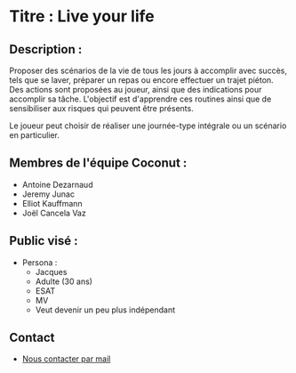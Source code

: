 # Titre : Live your life

## Description :

Proposer des scénarios de la vie de tous les jours à accomplir avec succès, tels que se laver, préparer un repas ou encore effectuer un trajet piéton. Des actions sont proposées au joueur, ainsi que des indications pour accomplir sa tâche. L'objectif est d'apprendre ces routines ainsi que de sensibiliser aux risques qui peuvent être présents.

Le joueur peut choisir de réaliser une journée-type intégrale ou un scénario en particulier.

## Membres de l'équipe Coconut :

* Antoine Dezarnaud
* Jeremy Junac
* Elliot Kauffmann
* Joël Cancela Vaz

## Public visé :

* Persona :
	* Jacques
	* Adulte (30 ans)
	* ESAT
	* MV
	* Veut devenir un peu plus indépendant

## Contact

* <a href="mailto:joel.cancela-vaz@etu.unice.fr?subject=DeViNT G2projet3&amp;to=antoine.dezarnaud@etu.unice.fr;jeremy.junac@etu.unice.fr;elliot.kauffmann@etu.unice.fr">Nous contacter par mail</a>